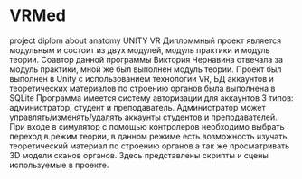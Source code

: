 # VRMed
project diplom about anatomy UNITY VR
Дипломмный проект является модульным и состоит из двух модулей, модуль практики и модуль теории. Соавтор данной программы Виктория Чернавина отвечала за модуль практики, 
мной же был выполнен модуль теории. Проект был выполнен в Unity с использованием технологии VR,  БД аккаунтов и теоретических материалов по строению органов
была выполнена в SQLite
Программа имеется систему авторизации для аккаунтов 3 типов: администратор, студент и преподаватель. Администратор может управлять/изменять/удалять аккаунты студентов и 
преподавателей. При входе в симулятор с помощью контролеров необходимо выбрать переход в режим теории, в данном режиме есть возможность изучать теоретический материал по строению
органов а так же просматривать 3D модели сканов органов.
Здесь представлены скрипты и сцены используемые в проекте.
